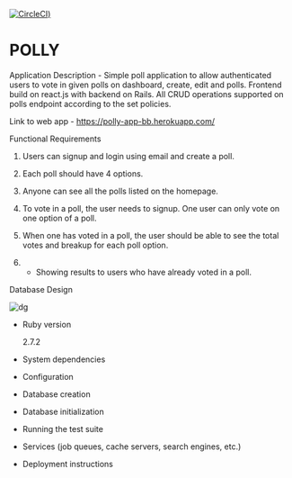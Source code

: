 [![CircleCI](https://circleci.com/gh/SiddharthVyas99/Polly/tree/main.svg?style=svg))](https://circleci.com/gh/SiddharthVyas99/Polly/tree/main)

# POLLY
 Application Description - Simple poll application to allow authenticated users to vote in given polls on dashboard, create, edit and polls. Frontend build on react.js with backend on Rails. All CRUD operations supported on polls endpoint according to the set policies.
 
Link to web app - https://polly-app-bb.herokuapp.com/

Functional Requirements

1. Users can signup and login using email and create a poll.
2. Each poll should have 4 options.
3. Anyone can see all the polls listed on the homepage.
4. To vote in a poll, the user needs to signup. One user can only vote on one option of a poll.
5. When one has voted in a poll, the user should be able to see the total votes and breakup for each poll option.

6. * Showing results to users who have already voted in a poll. 

Database Design


![dg](https://user-images.githubusercontent.com/39831309/121013228-327d9b80-c7b6-11eb-854b-6e5a74a91f05.PNG)



* Ruby version
    <p>2.7.2</p>

* System dependencies

* Configuration

* Database creation

* Database initialization

* Running the test suite

* Services (job queues, cache servers, search engines, etc.)

* Deployment instructions

